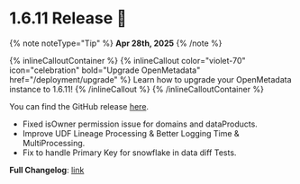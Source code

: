 # 1.6.11 Release 🎉

{% note noteType="Tip" %}
**Apr 28th, 2025**
{% /note %}

{% inlineCalloutContainer %}
{% inlineCallout
color="violet-70"
icon="celebration"
bold="Upgrade OpenMetadata"
href="/deployment/upgrade" %}
Learn how to upgrade your OpenMetadata instance to 1.6.11!
{% /inlineCallout %}
{% /inlineCalloutContainer %}

You can find the GitHub release [here](https://github.com/open-metadata/OpenMetadata/releases/tag/1.6.11-release).

- Fixed isOwner permission issue for domains and dataProducts.
- Improve UDF Lineage Processing & Better Logging Time & MultiProcessing.
- Fix to handle Primary Key for snowflake in data diff Tests.

**Full Changelog**: [link](https://github.com/open-metadata/OpenMetadata/compare/1.6.10-release...1.6.11-release)
